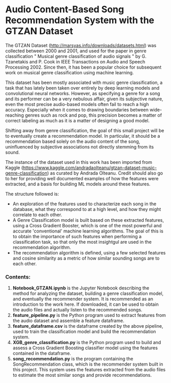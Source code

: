 # Audio Content-Based Song Recommendation System with the GTZAN Dataset

The GTZAN Dataset (http://marsyas.info/downloads/datasets.html) was collected between 2000 and 2001, and used for the paper in genre classification " Musical genre classification of audio signals " by G. Tzanetakis and P. Cook in IEEE Transactions on Audio and Speech Processing 2002. Since then, it has been a popular choice for subsequent work on musical genre classification using machine learning.

This dataset has been mostly associated with music genre classification, a task that has lately been taken over entirely by deep learning models and convolutional neural networks. 
However, as specifying a genre for a song and its performer can be a very nebulous affair, given its subjective nature, even the most precise audio-based models often fail to reach a high accuracy. Especially when it comes to drawing boundaries between wide-reaching genres such as rock and pop, this precision becomes a matter of correct labeling as much as it is a matter of designing a good model.

Shifting away from genre classification, the goal of this small project will be to eventually create a recommendation model. In particular, it should be a recommendation based solely on the audio content of the song, uninfluenced by subjective associations not directly stemming from its sound. 

The instance of the dataset used in this work has been imported from Kaggle (https://www.kaggle.com/andradaolteanu/gtzan-dataset-music-genre-classification) as curated by Andrada Olteanu. Credit should also go to her for providing well documented examples of how the features were extracted, and a basis for building ML models around these features.

The structure followed is:

*   An exploration of the features used to characterize each song in the database, what they correspond to at a high level, and how they might correlate to each other.
*   A Genre Classification model is built based on these extracted features, using a Cross Gradient Booster, which is one of the most powerful and accurate 'conventional' machine learning algorithms. The goal of this is to obtain the importance of such features when performing a classification task, so that only the most insightgul are used in the recommendation algorithm.
*   The recommendation algorithm is defined, using a few selected features and cosine similarity as a metric of how similar sounding songs are to each other. 

### Contents:

1. **Notebook_GTZAN.ipynb** is the Jupyter Notebook describing the method for analyzing the dataset, building a genre classification model, and eventually the recommender system. It is recommended as an introduction to the work here. If downloaded, it can be used to obtain the audio files and actually listen to the recommended songs.
2. **feature_pipeline.py** is the Python program used to extract features from the audio dataset and assemble a feature dataframe.
3. **feature_dataframe.csv** is the dataframe created by the above pipeline, used to train the classification model and build the recommendation system.
4. **XGB_genre_classification.py** is the Python program used to build and assess a Cross Gradient Boosting classifier model using the features contained in the dataframe.
5. **song_recommendation.py** is the program containing the SongRecommendation class, which is the recommender system built in this project. This system uses the features extracted from the audio files to estimate the most similar songs and provide recommendations.

